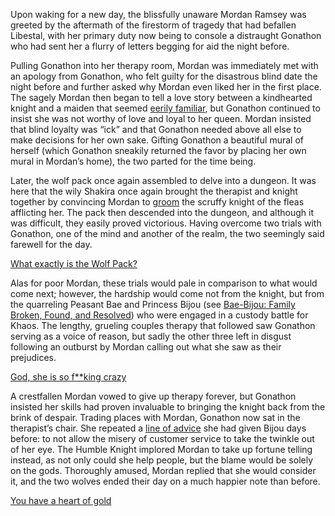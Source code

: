 <!-- title: Confidently Confidential -->

Upon waking for a new day, the blissfully unaware Mordan Ramsey was greeted by the aftermath of the firestorm of tragedy that had befallen Libestal, with her primary duty now being to console a distraught Gonathon who had sent her a flurry of letters begging for aid the night before.

Pulling Gonathon into her therapy room, Mordan was immediately met with an apology from Gonathon, who felt guilty for the disastrous blind date the night before and further asked why Mordan even liked her in the first place. The sagely Mordan then began to tell a love story between a kindhearted knight and a maiden that seemed [eerily familiar](https://youtu.be/alQr5XqoUPs?t=974), but Gonathon continued to insist she was not worthy of love and loyal to her queen. Mordan insisted that blind loyalty was “ick” and that Gonathon needed above all else to make decisions for her own sake. Gifting Gonathon a beautiful mural of herself (which Gonathon sneakily returned the favor by placing her own mural in Mordan’s home), the two parted for the time being.

Later, the wolf pack once again assembled to delve into a dungeon. It was here that the wily Shakira once again brought the therapist and knight together by convincing Mordan to [groom](https://youtu.be/alQr5XqoUPs?t=5062) the scruffy knight of the fleas afflicting her. The pack then descended into the dungeon, and although it was difficult, they easily proved victorious. Having overcome two trials with Gonathon, one of the mind and another of the realm, the two seemingly said farewell for the day.

[What exactly is the Wolf Pack?](#embed:https://youtu.be/alQr5XqoUPs?t=4946)

Alas for poor Mordan, these trials would pale in comparison to what would come next; however, the hardship would come not from the knight, but from the quarreling Peasant Bae and Princess Bijou (see [Bae-Bijou: Family Broken, Found, and Resolved](#edge:bae-bijou)) who were engaged in a custody battle for Khaos. The lengthy, grueling couples therapy that followed saw Gonathon serving as a voice of reason, but sadly the other three left in disgust following an outburst by Mordan calling out what she saw as their prejudices.

[God, she is so f\*\*king crazy](#embed:https://youtu.be/alQr5XqoUPs?t=13255)

A crestfallen Mordan vowed to give up therapy forever, but Gonathon insisted her skills had proven invaluable to bringing the knight back from the brink of despair. Trading places with Mordan, Gonathon now sat in the therapist’s chair. She repeated a [line of advice](https://youtu.be/alQr5XqoUPs?t=13671) she had given Bijou days before: to not allow the misery of customer service to take the twinkle out of her eye. The Humble Knight implored Mordan to take up fortune telling instead, as not only could she help people, but the blame would be solely on the gods. Thoroughly amused, Mordan replied that she would consider it, and the two wolves ended their day on a much happier note than before.

[You have a heart of gold](#embed:https://youtu.be/alQr5XqoUPs?t=13585)